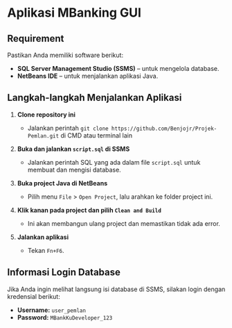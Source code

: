 # Aplikasi MBanking GUI

## Requirement

Pastikan Anda memiliki software berikut:

- **SQL Server Management Studio (SSMS)** – untuk mengelola database.
- **NetBeans IDE** – untuk menjalankan aplikasi Java.

## Langkah-langkah Menjalankan Aplikasi

1. **Clone repository ini**
   - Jalankan perintah `git clone https://github.com/Benjojr/Projek-Pemlan.git` di CMD atau terminal lain
     
2. **Buka dan jalankan `script.sql` di SSMS**
   - Jalankan perintah SQL yang ada dalam file `script.sql` untuk membuat dan mengisi database.

3. **Buka project Java di NetBeans**
   - Pilih menu `File` > `Open Project`, lalu arahkan ke folder project ini.

4. **Klik kanan pada project dan pilih `Clean and Build`**
   - Ini akan membangun ulang project dan memastikan tidak ada error.

5. **Jalankan aplikasi**
   - Tekan `Fn+F6`.

## Informasi Login Database

Jika Anda ingin melihat langsung isi database di SSMS, silakan login dengan kredensial berikut:

- **Username:** `user_pemlan`
- **Password:** `MBankKuDeveloper_123`
